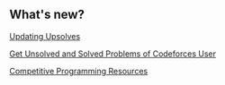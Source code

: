 ## What's new?
[Updating Upsolves](https://docs.google.com/spreadsheets/d/1EMK2fXn6rR_q4wJV4fU-CR55GBwVqwWYESp7DDpYD4U/edit?usp=sharing)

[Get Unsolved and Solved Problems of Codeforces User](https://osazuwaemmanuel.github.io/ncp_community/get_unsolved_and_solved_problems.html)

[Competitive Programming Resources](https://osazuwaemmanuel.github.io/ncp_community/resources.html)
